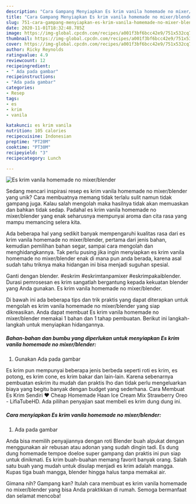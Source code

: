 ```yaml
---
description: "Cara Gampang Menyiapkan Es krim vanila homemade no mixer/blender yang Enak"
title: "Cara Gampang Menyiapkan Es krim vanila homemade no mixer/blender yang Enak"
slug: 751-cara-gampang-menyiapkan-es-krim-vanila-homemade-no-mixer-blender-yang-enak
date: 2020-11-01T18:32:48.785Z
image: https://img-global.cpcdn.com/recipes/a001f3bf6bcc42e9/751x532cq70/es-krim-vanila-homemade-no-mixerblender-foto-resep-utama.jpg
thumbnail: https://img-global.cpcdn.com/recipes/a001f3bf6bcc42e9/751x532cq70/es-krim-vanila-homemade-no-mixerblender-foto-resep-utama.jpg
cover: https://img-global.cpcdn.com/recipes/a001f3bf6bcc42e9/751x532cq70/es-krim-vanila-homemade-no-mixerblender-foto-resep-utama.jpg
author: Ricky Reynolds
ratingvalue: 4.9
reviewcount: 12
recipeingredient:
- " Ada pada gambar"
recipeinstructions:
- "Ada pada gambar"
categories:
- Resep
tags:
- es
- krim
- vanila

katakunci: es krim vanila 
nutrition: 105 calories
recipecuisine: Indonesian
preptime: "PT20M"
cooktime: "PT30M"
recipeyield: "3"
recipecategory: Lunch

---
```



![Es krim vanila homemade no mixer/blender](https://img-global.cpcdn.com/recipes/a001f3bf6bcc42e9/751x532cq70/es-krim-vanila-homemade-no-mixerblender-foto-resep-utama.jpg)

Sedang mencari inspirasi resep es krim vanila homemade no mixer/blender yang unik? Cara membuatnya memang tidak terlalu sulit namun tidak gampang juga. Kalau salah mengolah maka hasilnya tidak akan memuaskan dan bahkan tidak sedap. Padahal es krim vanila homemade no mixer/blender yang enak seharusnya mempunyai aroma dan cita rasa yang mampu memancing selera kita.

Ada beberapa hal yang sedikit banyak mempengaruhi kualitas rasa dari es krim vanila homemade no mixer/blender, pertama dari jenis bahan, kemudian pemilihan bahan segar, sampai cara mengolah dan menghidangkannya. Tak perlu pusing jika ingin menyiapkan es krim vanila homemade no mixer/blender enak di mana pun anda berada, karena asal sudah tahu triknya maka hidangan ini bisa menjadi suguhan spesial.

Ganti dengan blender. #eskrim #eskrimtanpamixer #eskrimpakaiblender. Durasi pemrosesan es krim sangatlah bergantung kepada kekuatan blender yang Anda gunakan. Es krim vanila homemade no mixer/blender.


Di bawah ini ada beberapa tips dan trik praktis yang dapat diterapkan untuk mengolah es krim vanila homemade no mixer/blender yang siap dikreasikan. Anda dapat membuat Es krim vanila homemade no mixer/blender memakai 1 bahan dan 1 tahap pembuatan. Berikut ini langkah-langkah untuk menyiapkan hidangannya.

<!--inarticleads1-->

##### Bahan-bahan dan bumbu yang diperlukan untuk menyiapkan Es krim vanila homemade no mixer/blender:

1. Gunakan  Ada pada gambar


Es krim pun mempunyai beberapa jenis berbeda seperti roti es krim, es potong, es krim cone, es krim bakar dan lain-lain. Karena sebenarnya pembuatan eskrim itu mudah dan praktis lho dan tidak perlu mengeluarkan biaya yang begitu banyak dengan budget yang sederhana. Cara Membuat Es Krim Sendiri ❤ Cheap Homemade Haan Ice Cream Mix Strawberry Oreo - LifiaTubeHD. Ada pilihan penyajian saat membeli es krim dung dung ini. 

<!--inarticleads2-->

##### Cara menyiapkan Es krim vanila homemade no mixer/blender:

1. Ada pada gambar


Anda bisa memilih penyajiannya dengan roti Blender buah alpukat dengan menggunakan air rebusan atau adonan yang sudah dingin tadi. Es dung dung homemade tempoe doeloe super gampang dan praktis ini pun siap untuk dinikmati. Es krim buah-buahan memang favorit banyak orang. Salah satu buah yang mudah untuk disulap menjadi es krim adalah mangga. Kupas tiga buah mangga, blender hingga halus tanpa memakai air. 

Gimana nih? Gampang kan? Itulah cara membuat es krim vanila homemade no mixer/blender yang bisa Anda praktikkan di rumah. Semoga bermanfaat dan selamat mencoba!
